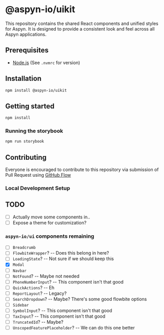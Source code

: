 # @aspyn-io/uikit

This repository contains the shared React components and unified styles for
Aspyn. It is designed to provide a consistent look and feel across all Aspyn
applications.

## Prerequisites

- [Node.js](https://nodejs.org/en/download) (See `.nvmrc` for version)

## Installation

```sh
npm install @aspyn-io/uikit
```

## Getting started

```sh
npm install
```

### Running the storybook

```sh
npm run storybook
```

## Contributing

Everyone is encouraged to contribute to this repository via submission of
Pull Request using [GitHub Flow](https://docs.github.com/en/get-started/using-github/github-flow)

### Local Development Setup

## TODO

- [ ] Actually move some components in..
- [ ] Expose a theme for customization?

### `aspyn-io/ui` components remaining

- [ ] `Breadcrumb`
- [ ] `FlowbiteWrapper`? -- Does this belong in here?
- [ ] `LoadingState`? -- Not sure if we should keep this
- [x] `Modal`
- [ ] `Navbar`
- [ ] `NotFound`? -- Maybe not needed
- [ ] `PhoneNumberInput`? -- This component isn't that good
- [ ] `QuickActions`? -- Eh
- [ ] `ReportLayout`? -- Legacy?
- [ ] `SearchDropdown`? -- Maybe? There's some good flowbite options
- [ ] `Sidebar`
- [ ] `SymbolInput`? -- This component isn't that good
- [ ] `TaxInput`? -- This component isn't that good
- [ ] `TruncatedId`? -- Maybe?
- [ ] `UnscopedFeaturePlaceholder`? -- We can do this one better
